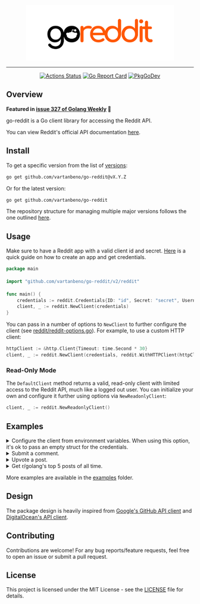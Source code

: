 <div align='center'>
<br />
<img src='./images/logo.png' alt='go-reddit logo' height='150'>

---

<div id='badges' align='center'>

[![Actions Status](https://github.com/vartanbeno/go-reddit/workflows/tests/badge.svg)](https://github.com/vartanbeno/go-reddit/actions)
[![Go Report Card](https://goreportcard.com/badge/github.com/vartanbeno/go-reddit)](https://goreportcard.com/report/github.com/vartanbeno/go-reddit)
[![PkgGoDev](https://pkg.go.dev/badge/github.com/vartanbeno/go-reddit/v2/reddit)](https://pkg.go.dev/github.com/vartanbeno/go-reddit/v2)

</div>

</div>

## Overview

**Featured in [issue 327 of Golang Weekly](https://golangweekly.com/issues/327) 🎉**

go-reddit is a Go client library for accessing the Reddit API.

You can view Reddit's official API documentation [here](https://www.reddit.com/dev/api/).

## Install

To get a specific version from the list of [versions](https://github.com/vartanbeno/go-reddit/releases):

```sh
go get github.com/vartanbeno/go-reddit@vX.Y.Z
```

Or for the latest version:

```sh
go get github.com/vartanbeno/go-reddit
```

The repository structure for managing multiple major versions follows the one outlined [here](https://github.com/go-modules-by-example/index/tree/master/016_major_version_repo_strategy#major-branch-strategy).

## Usage

Make sure to have a Reddit app with a valid client id and secret. [Here](https://github.com/reddit-archive/reddit/wiki/OAuth2-Quick-Start-Example#first-steps) is a quick guide on how to create an app and get credentials.

```go
package main

import "github.com/vartanbeno/go-reddit/v2/reddit"

func main() {
    credentials := reddit.Credentials{ID: "id", Secret: "secret", Username: "username", Password: "password"}
    client, _ := reddit.NewClient(credentials)
}
```

You can pass in a number of options to `NewClient` to further configure the client (see [reddit/reddit-options.go](reddit/reddit-options.go)). For example, to use a custom HTTP client:

```go
httpClient := &http.Client{Timeout: time.Second * 30}
client, _ := reddit.NewClient(credentials, reddit.WithHTTPClient(httpClient))
```

### Read-Only Mode

The `DefaultClient` method returns a valid, read-only client with limited access to the Reddit API, much like a logged out user. You can initialize your own and configure it further using options via `NewReadonlyClient`:

```go
client, _ := reddit.NewReadonlyClient()
```

## Examples

<details>
    <summary>Configure the client from environment variables. When using this option, it's ok to pass an empty struct for the credentials.</summary>

```go
client, _ := reddit.NewClient(reddit.Credentials{}, reddit.FromEnv)
```
</details>

<details>
    <summary>Submit a comment.</summary>

```go
comment, _, err := client.Comment.Submit(context.Background(), "t3_postid", "comment body")
if err != nil {
    return err
}
fmt.Printf("Comment permalink: %s\n", comment.Permalink)
```
</details>

<details>
    <summary>Upvote a post.</summary>

```go
_, err := client.Post.Upvote(context.Background(), "t3_postid")
if err != nil {
    return err
}
```
</details>

<details>
    <summary>Get r/golang's top 5 posts of all time.</summary>

```go
posts, _, err := client.Subreddit.TopPosts(context.Background(), "golang", &reddit.ListPostOptions{
    ListOptions: reddit.ListOptions{
        Limit: 5,
    },
    Time: "all",
})
if err != nil {
    return err
}
fmt.Printf("Received %d posts.\n", len(posts))
```
</details>

More examples are available in the [examples](examples) folder.

## Design

The package design is heavily inspired from [Google's GitHub API client](https://github.com/google/go-github) and [DigitalOcean's API client](https://github.com/digitalocean/godo).

## Contributing

Contributions are welcome! For any bug reports/feature requests, feel free to open an issue or submit a pull request.

## License

This project is licensed under the MIT License - see the [LICENSE](LICENSE) file for details.
